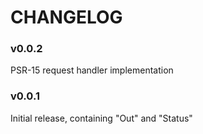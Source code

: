 # CHANGELOG

### v0.0.2

PSR-15 request handler implementation

### v0.0.1

Initial release, containing "Out" and "Status"
